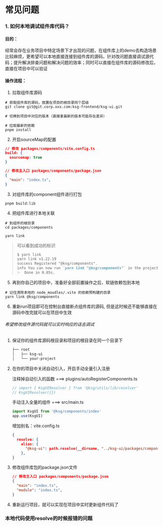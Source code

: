 # 常见问题

### 1. 如何本地调试组件库代码？

#### 目的：

经常会存在业务项目中特定场景下才出现的问题，在组件库上的demo去构造场景比较麻烦，更希望可以本地直接连接到组件库的源码，针对改问题直接调试源代码；提升解决排查问题和解决问题的效率；同时可以直接在组件库的源码修改后，直接在项目中可以验证

#### 操作流程：

1. 拉取组件库源码

```shell
# 获取组件库的源码，放置在项目的根目录同个层级
git clone git@git.corp.xxx.com:ksg-frontend/ksg-ui.git

# 切换到项目中对应的版本（直接拿最新的版本可能存在差异）

# 拉取最新的依赖
pnpm install
```

2. 开启sourceMap的配置

```json
// 修改 packages/components/vite.config.ts
build: {
  sourcemap: true
}

// 修改主入口 packages/components/package.json
{
  "main": "index.ts",
}
```

3. 对组件库的component组件进行打包

```shell
pnpm build:lib
```

4. 把组件库进行本地关联

```shell
# 到组件的根目录
cd packages/components

yarn link
```

> 可以看到成功的标识
>
> ```markdown
> $ yarn link
> yarn link v1.22.19
> success Registered "@ksg/components".
> info You can now run `yarn link "@ksg/components"` in the projects where you want to use this package and it will be used instead.
> ✨  Done in 0.05s.
> ```

5. 再到你自己的项目中，准备好全部前置操作之后，软链依赖包到本地

```shell
# 记住清除本地的 node_moudles/.vite 的依赖预构建的目录
yarn link @ksg/components
```

6. 重新run项目即可在控制台直接断点组件库的源码, 但是这时候还不能够直接在源码中改完就可以在项目中生效



###### 希望修改组件源代码就可以实时响应的话去调试

1. 保证你的组件库源码根目录和项目的根目录在同一个目录下

   ```markdown
   ├── root
   │   ├── ksg-ui
   │   └── your-project
   ```

2. 在你的项目中关闭自动引入，开启手动全量引入注册

   注释掉自动引入的函数  ===>  plugins/autoRegisterComponents.ts

   ```typescript
   // import { KsgUIResolver } from '@ksg/utils/lib/resolver'
   // KsgUIResolver({})
   ```

   手动注入全量的组件 ===> src/main.ts

   ```typescript
   import KsgUI from '@ksg/components/index'
   app.use(KsgUI)
   ```

   增加别名：vite.config.ts

   ```json
   {
     resolve: {
       alias: {
         "@ksg-ui": path.resolve(__dirname, "../ksg-ui/packages/components"),
       },
   }
   ```



3. 修改组件库包的package.json文件

   ```json
   // 修改主入口 packages/components/package.json
   {
     "main": "index.ts",
     "module": "index.ts",
   }
   ```



4. 重新运行项目，就可以实现在项目中实时更新组件代码了


### 本地代码使用resolve的时候报错的问题
